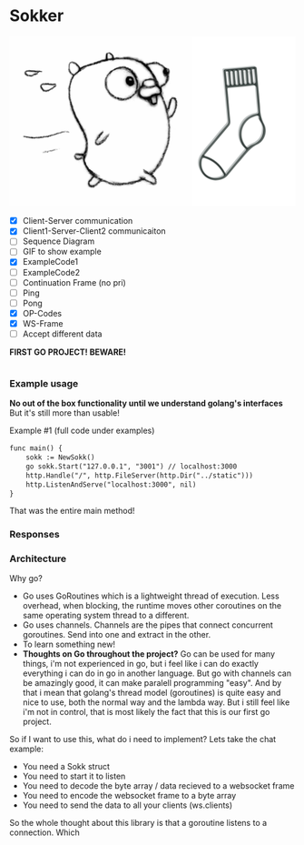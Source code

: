 # Sokker
![Alt text](/logo/sokker2.jpg?raw=true "Sokker logo")


- [X] Client-Server communication
- [X] Client1-Server-Client2 communicaiton
- [ ] Sequence Diagram
- [ ] GIF to show example
- [X] ExampleCode1
- [ ] ExampleCode2
- [ ] Continuation Frame (no pri)
- [ ] Ping
- [ ] Pong
- [X] OP-Codes
- [X] WS-Frame
- [ ] Accept different data

**FIRST GO PROJECT! BEWARE!**

```golang

```

### Example usage
**No out of the box functionality until we understand golang's interfaces**
But it's still more than usable!

Example #1 (full code under examples)
```golang
func main() {
    sokk := NewSokk()
    go sokk.Start("127.0.0.1", "3001") // localhost:3000
    http.Handle("/", http.FileServer(http.Dir("../static")))
    http.ListenAndServe("localhost:3000", nil)
}
```
That was the entire main method!

### Responses

### Architecture

Why go?
- Go uses GoRoutines which is a lightweight thread of execution. Less overhead, when blocking, the runtime moves other coroutines on the same operating system thread to a different.  
- Go uses channels. Channels are the pipes that connect concurrent goroutines. Send into one and extract in the other.
- To learn something new!  
- **Thoughts on Go throughout the project?** Go can be used for many things, i'm not experienced in go, but i feel like i can do exactly everything i can do in go in another language. But go with channels can be amazingly good, it can make paralell programming "easy". And by that i mean that golang's thread model (goroutines) is quite easy and nice to use, both the normal way and the lambda way. But i still feel like i'm not in control, that is most likely the fact that this is our first go project.

So if I want to use this, what do i need to implement?
Lets take the chat example:
- You need a Sokk struct
- You need to start it to listen
- You need to decode the byte array / data recieved to a websocket frame
- You need to encode the websocket frame to a byte array
- You need to send the data to all your clients (ws.clients)





So the whole thought about this library is that a goroutine listens to a connection. Which 
